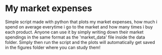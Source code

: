 # My market expenses
Simple script made with python that plots my market expenses, how much i spend on average everytime i go to the market and how many times i buy each product. Anyone can use it by simply writing down their market spendings in the same format as the 'market_data' file inside the data folder. Simply then run the script and the plots will automatically get saved in the figures folder where you can study them!
